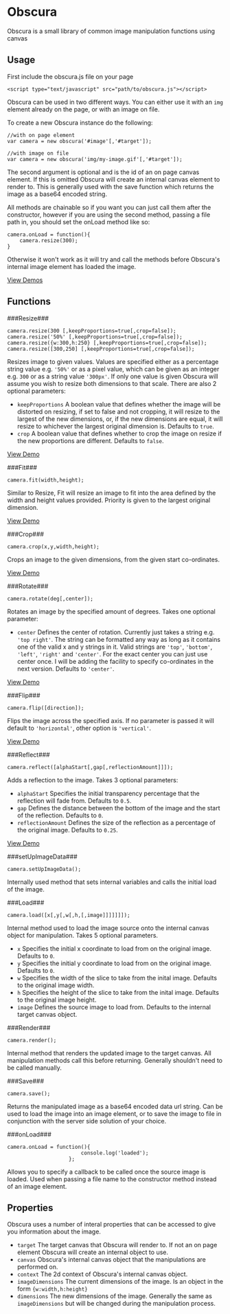 Obscura
=======

Obscura is a small library of common image manipulation functions using canvas

Usage
-----

First include the obscura.js file on your page

	<script type="text/javascript" src="path/to/obscura.js"></script>

Obscura can be used in two different ways.  You can either use it with an `img` element already on the page, or with an image on file.

To create a new Obscura instance do the following:

	//with on page element
	var camera = new obscura('#image'[,'#target']);

	//with image on file
	var camera = new obscura('img/my-image.gif'[,'#target']);

The second argument is optional and is the id of an on page canvas element.  If this is omitted Obscura will create an internal canvas element to render to.  This is 
generally used with the save function which returns the image as a base64 encoded string.

All methods are chainable so if you want you can just call them after the constructor, however if you are using the second method, passing a file path in, you should
set the onLoad method like so:

	camera.onLoad = function(){
		camera.resize(300);
	}

Otherwise it won't work as it will try and call the methods before Obscura's internal image element has loaded the image.

[View Demos](http://oinutter.github.com/obscura/)

Functions
---------

###Resize###

	camera.resize(300 [,keepProportions=true[,crop=false]);
	camera.resize('50%' [,keepProportions=true[,crop=false]);
	camera.resize({w:300,h:250} [,keepProportions=true[,crop=false]);
	camera.resize([300,250] [,keepProportions=true[,crop=false]);

Resizes image to given values. Values are specified either as a percentage string value e.g. `'50%'` or as a pixel value, which can be given as an integer e.g. `300` or as a string value `'300px'`. If only one value is given Obscura will 
assume you wish to resize both dimensions to that scale. There are also 2 optional parameters:

- `keepProportions` A boolean value that defines whether the image will be distorted on resizing, if set to false and not cropping, it will resize to the largest of the new dimensions, or, if the new dimensions
are equal, it will resize to whichever the largest original dimension is. Defaults to `true`.
- `crop` A boolean value that defines whether to crop the image on resize if the new proportions are different.  Defaults to `false`.

[View Demo](http://oinutter.github.com/obscura/#resize)

###Fit###

	camera.fit(width,height);

Similar to Resize, Fit will resize an image to fit into the area defined by the width and height values provided.  Priority is given to the largest original dimension.

[View Demo](http://oinutter.github.com/obscura/#fit)

###Crop###

	camera.crop(x,y,width,height);

Crops an image to the given dimensions, from the given start co-ordinates.

[View Demo](http://oinutter.github.com/obscura/#crop)

###Rotate###

	camera.rotate(deg[,center]);

Rotates an image by the specified amount of degrees.  Takes one optional parameter:

- `center` Defines the center of rotation.  Currently just takes a string e.g. `'top right'`.  The string can be formatted any way as long as it contains one of the valid x and y strings in it.  Valid strings are `'top'`, `'bottom'`, `'left'`, `'right'` and `'center'`. 
For the exact center you can just use center once.  I will be adding the facility to specify co-ordinates in the next version. Defaults to `'center'`.

[View Demo](http://oinutter.github.com/obscura/#rotate)

###Flip###

	camera.flip([direction]);

Flips the image across the specified axis.  If no parameter is passed it will default to `'horizontal'`, other option is `'vertical'`.

[View Demo](http://oinutter.github.com/obscura/#flip)

###Reflect###

	camera.reflect([alphaStart[,gap[,reflectionAmount]]]);
	
Adds a reflection to the image. Takes 3 optional parameters:

- `alphaStart` Specifies the initial transparency percentage that the reflection will fade from. Defaults to `0.5`.
- `gap` Defines the distance between the bottom of the image and the start of the reflection. Defaults to `0`.
- `reflectionAmount` Defines the size of the reflection as a percentage of the original image. Defaults to `0.25`.

[View Demo](http://oinutter.github.com/obscura/#reflect)

###setUpImageData###

	camera.setUpImageData();

Internally used method that sets internal variables and calls the initial load of the image.

###Load###

	camera.load([x[,y[,w[,h,[,image]]]]]]]);

Internal method used to load the image source onto the internal canvas object for manipulation.  Takes 5 optional parameters.

- `x` Specifies the initial x coordinate to load from on the original image.  Defaults to `0`.
- `y` Specifies the initial y coordinate to load from on the original image.  Defaults to `0`.
- `w` Specifies the width of the slice to take from the inital image.  Defaults to the original image width.
- `h` Specifies the height of the slice to take from the inital image.  Defaults to the original image height.
- `image` Defines the source image to load from.  Defaults to the internal target canvas object.

###Render###

	camera.render();

Internal method that renders the updated image to the target canvas.  All manipulation methods call this before returning.  Generally shouldn't need to be called manually.

###Save###

	camera.save();

Returns the manipulated image as a base64 encoded data url string.  Can be used to load the image into an image element, or to save the image to file in conjunction with the server side solution of your choice.

###onLoad###

	camera.onLoad = function(){
							console.log('loaded');
						};

Allows you to specify a callback to be called once the source image is loaded.  Used when passing a file name to the constructor method instead of an image element.

Properties
----------

Obscura uses a number of interal properties that can be accessed to give you information about the image.

- `target` The target canvas that Obscura will render to.  If not an on page element Obscura will create an internal object to use.
- `canvas` Obscura's internal canvas object that the manipulations are performed on.
- `context` The 2d context of Obscura's internal canvas object.
- `imageDimensions` The current dimensions of the image.  Is an object in the form `{w:width,h:height}`
- `dimensions` The new dimensions of the image.  Generally the same as `imageDimensions` but will be changed during the manipulation process.

